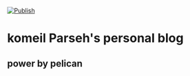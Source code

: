 [![Publish](https://github.com/KomeilParseh/KomeilParseh.github.io/actions/workflows/publish.yml/badge.svg?branch=main)](https://github.com/KomeilParseh/KomeilParseh.github.io/actions/workflows/publish.yml)
# komeil Parseh's personal blog

## power by pelican
